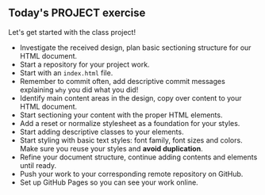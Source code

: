 ## Today's PROJECT exercise

Let's get started with the class project!   
- Investigate the received design, plan basic sectioning structure for our HTML document.   
- Start a repository for your project work.
- Start with an `index.html` file.
- Remember to commit often, add descriptive commit messages explaining `why` you did what you did!
- Identify main content areas in the design, copy over content to your HTML document.
- Start sectioning your content with the proper HTML elements.
- Add a reset or normalize stylesheet as a foundation for your styles.
- Start adding descriptive classes to your elements.
- Start styling with basic text styles: font family, font sizes and colors. Make sure you reuse your styles and **avoid duplication**.
- Refine your document structure, continue adding contents and elements until ready.
- Push your work to your corresponding remote repository on GitHub.
- Set up GitHub Pages so you can see your work online.
